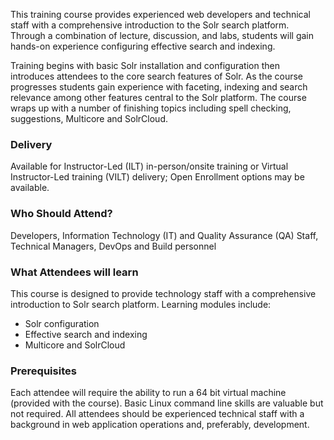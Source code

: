 <!-- Solr Foundation -->

This training course provides experienced web developers and technical staff with a comprehensive introduction to the Solr search platform. Through a combination of lecture, discussion, and labs, students will gain hands-on experience configuring effective search and indexing.

Training begins with basic Solr installation and configuration then introduces attendees to the core search features of Solr. As the course progresses students gain experience with faceting, indexing and search relevance among other features central to the Solr platform. The course wraps up with a number of finishing topics including spell checking, suggestions, Multicore and SolrCloud.

### Delivery

Available for Instructor-Led (ILT) in-person/onsite training or Virtual Instructor-Led training (VILT) delivery; Open Enrollment options may be available.


### Who Should Attend?

Developers, Information Technology (IT) and Quality Assurance (QA) Staff, Technical Managers, DevOps and Build personnel


### What Attendees will learn

This course is designed to provide technology staff with a comprehensive introduction to Solr search platform.
Learning modules include:

- Solr configuration
- Effective search and indexing
- Multicore and SolrCloud


### Prerequisites

Each attendee will require the ability to run a 64 bit virtual machine (provided with the course). Basic Linux command
line skills are valuable but not required. All attendees should be experienced technical staff with a background in web application operations and, preferably, development.



